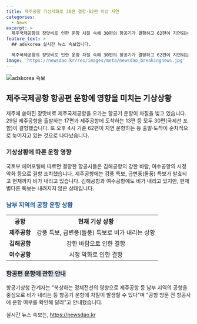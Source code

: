 ```yaml
---
title: 제주공항 기상악화로 30편 결항·62편 이상 지연
categories:
  - News
excerpt: >
  제주국제공항의 장맛비로 인한 운항 차질 속에 30편의 항공기가 결항하고 62편이 지연되는 상황이다. 국토부 에어포털에 따르면 강한 바람과 시정 악화로 김해공항과 여수공항에서도 결항이 발생하고 있다. 항공기상청은 정체전선의 영향으로 남부 지역의 공항 운항이 차질을 줄 수 있다고 밝혔으며, 여행자들은 항공사에 운항 여부를 확인해야 한다.
feature_text: >
  ## adskorea 실시간 뉴스 속보입니다.

  제주국제공항의 장맛비로 인한 운항 차질 속에 30편의 항공기가 결항하고 62편이 지연되는 상황이다. 국토부 에어포털에 따르면 강한 바람과 시정 악화로 김해공항과 여수공항에서도 결항이 발생하고 있다. 항공기상청은 정체전선의 영향으로 남부 지역의 공항 운항이 차질을 줄 수 있다고 밝혔으며, 여행자들은 항공사에 운항 여부를 확인해야 한다.
image: 'https://newsdao.kr/res/images/meta/newsdao_breakingnews.jpg'
---
```


<p><img src="https://newsdao.kr/res/images/meta/newsdao_breakingnews.jpg" alt="adskorea 속보" /></p>

<h2 data-ke-size="size26">제주국제공항 항공편 운항에 영향을 미치는 기상상황</h2>

<p data-ke-size="size16">제주에 쏟아진 장맛비로 제주국제공항을 오가는 항공기 운항이 차질을 빚고 있습니다. 29일 제주공항을 출발하는 17편과 제주공항에 도착하는 13편 등 모두 30편(국제선 포함)이 결항했습니다. 또 오후 4시 기준 62편이 지연 운항하는 등 출발·도착이 순차적으로 늦어지고 있는 것으로 나타났습니다.</p>

<h3>기상상황에 따른 운항 영향</h3>

<p data-ke-size="size16">국토부 에어포털에 따르면 결항한 항공사들은 김해공항의 강한 바람, 여수공항의 시정 악화 등으로 결항 조치했습니다. 제주공항에는 강풍 특보, 급변풍(돌풍) 특보가 발효되고 현재까지 비가 내리고 있습니다. 김해공항과 여수공항에도 비가 내리고 있지만, 현재 별다른 특보는 내려지지 않은 상태입니다.</p>

<h3><b><span style="color: #1a5490;">남부 지역의 공항 운항 상황</span></b></h3>

<table>
    <tr>
        <th><b>공항</b></th>
        <th><b>현재 기상 상황</b></th>
    </tr>
    <tr>
        <td style="text-align: center; height: 17px;"><b>제주공항</b></td>
        <td style="text-align: center; height: 17px;">강풍 특보, 급변풍(돌풍) 특보로 비가 내리는 상황</td>
    </tr>
    <tr>
        <td style="text-align: center; height: 17px;"><b>김해공항</b></td>
        <td style="text-align: center; height: 17px;">강한 바람으로 인한 결항</td>
    </tr>
    <tr>
        <td style="text-align: center; height: 17px;"><b>여수공항</b></td>
        <td style="text-align: center; height: 17px;">시정 악화로 인한 결항</td>
    </tr>
</table>

<h3><b><span style="background-color: #21538527;">항공편 운항에 관한 안내</span></b></h3>

<p data-ke-size="size16">항공기상청 관계자는 "북상하는 정체전선의 영향으로 제주공항 등 남부 지역의 공항을 중심으로 비가 내리는 등 항공기 운항에 차질이 발생할 수 있다"며 "공항 방문 전 항공사에 운항 여부를 확인해 달라"고 안내했습니다.</p>
실시간 뉴스 속보는, <a href="https://newsdao.kr" rel="dofollow">https://newsdao.kr</a>


